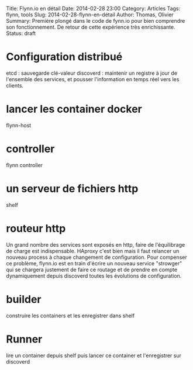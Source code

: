 Title: Flynn.io en détail
Date: 2014-02-28 23:00
Category: Articles
Tags: flynn, tools
Slug: 2014-02-28-flynn-en-détail
Author: Thomas, Olivier
Summary: Première plongé dans le code de fynn.io pour bien comprendre son fonctionnement. De retour de cette expérience très enrichissante.
Status: draft

# Configuration distribué
etcd : sauvegarde clé-valeur 
discoverd : maintenir un registre à jour de l'ensemble des services, et pousser l'information en temps réel vers les clients.

# lancer les container docker 
flynn-host

# controller
flynn controller

# un serveur de fichiers http
shelf

# routeur http
Un grand nombre des services sont exposés en http, faire de l'équilibrage de
charge est indispensable. HAproxy c'est bien mais il faut relancer un nouveau
process à chaque changement de configuration. 
Pour compenser ce problème, flynn.io est en train d'écrire un nouveau service
"strowger" qui se chargera justement de faire ce routage et de prendre en
compte dynamiquement depuis discoverd toutes les évolutions de configuration.

# builder
construire les containers et les enregistrer dans shelf

# Runner
lire un container depuis shelf puis lancer ce container et l'enregistrer sur discoverd
